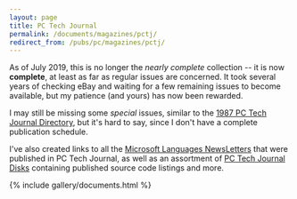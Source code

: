 ```yaml
---
layout: page
title: PC Tech Journal
permalink: /documents/magazines/pctj/
redirect_from: /pubs/pc/magazines/pctj/
---
```


As of July 2019, this is no longer the *nearly complete* collection -- it is now **complete**, at least as far
as regular issues are concerned.  It took several years of checking eBay and waiting for a few remaining issues to
become available, but my patience (and yours) has now been rewarded.

I may still be missing some *special* issues, similar to the [1987 PC Tech Journal Directory](#pctj-1987-00), but
it's hard to say, since I don't have a complete publication schedule.

I've also created links to all the [Microsoft Languages NewsLetters](/disks/pcx86/tools/microsoft/) that were published
in PC Tech Journal, as well as an assortment of [PC Tech Journal Disks](/disks/pcx86/shareware/pctj/) containing
published source code listings and more.

{% include gallery/documents.html %}
